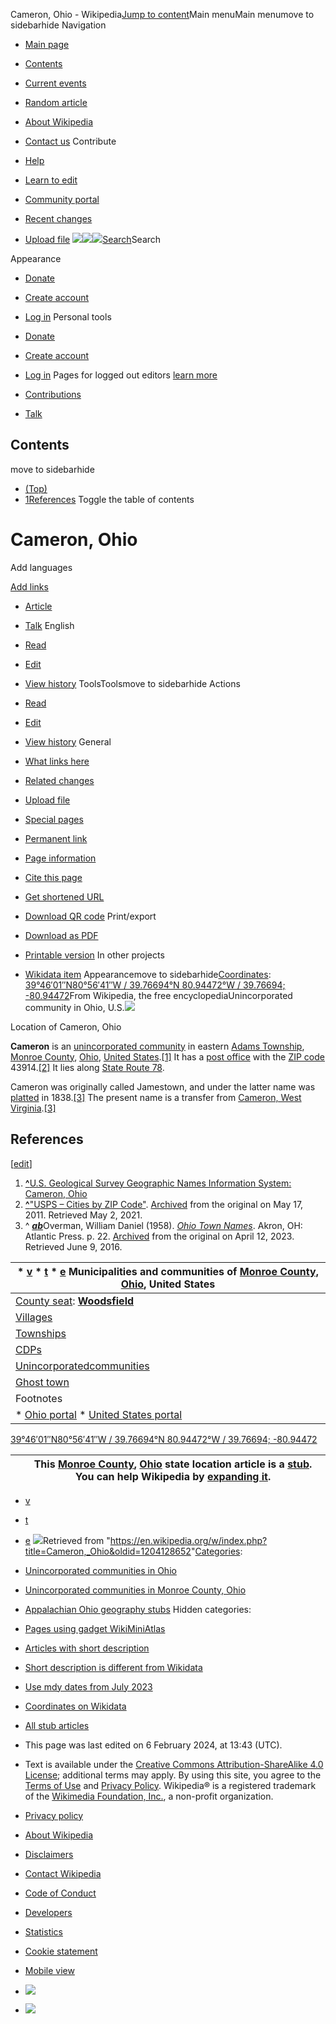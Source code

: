 Cameron, Ohio - Wikipedia[Jump to content](#bodyContent)Main menuMain menumove to sidebarhide Navigation 

* [Main page](/wiki/Main_Page)
* [Contents](/wiki/Wikipedia:Contents)
* [Current events](/wiki/Portal:Current_events)
* [Random article](/wiki/Special:Random)
* [About Wikipedia](/wiki/Wikipedia:About)
* [Contact us](//en.wikipedia.org/wiki/Wikipedia:Contact_us)
 Contribute 

* [Help](/wiki/Help:Contents)
* [Learn to edit](/wiki/Help:Introduction)
* [Community portal](/wiki/Wikipedia:Community_portal)
* [Recent changes](/wiki/Special:RecentChanges)
* [Upload file](/wiki/Wikipedia:File_upload_wizard)
[![](/static/images/icons/wikipedia.png)![](/static/images/mobile/copyright/wikipedia-wordmark-en.svg)![](/static/images/mobile/copyright/wikipedia-tagline-en.svg)](/wiki/Main_Page)[Search](/wiki/Special:Search)Search

Appearance

* [Donate](https://donate.wikimedia.org/?wmf_source=donate&wmf_medium=sidebar&wmf_campaign=en.wikipedia.org&uselang=en)
* [Create account](/w/index.php?title=Special:CreateAccount&returnto=Cameron%2C+Ohio)
* [Log in](/w/index.php?title=Special:UserLogin&returnto=Cameron%2C+Ohio)
Personal tools

* [Donate](https://donate.wikimedia.org/?wmf_source=donate&wmf_medium=sidebar&wmf_campaign=en.wikipedia.org&uselang=en)
* [Create account](/w/index.php?title=Special:CreateAccount&returnto=Cameron%2C+Ohio)
* [Log in](/w/index.php?title=Special:UserLogin&returnto=Cameron%2C+Ohio)
 Pages for logged out editors [learn more](/wiki/Help:Introduction)

* [Contributions](/wiki/Special:MyContributions)
* [Talk](/wiki/Special:MyTalk)

Contents
--------

move to sidebarhide

* [(Top)](#)
* [1References](#References)
Toggle the table of contents

Cameron, Ohio
=============

Add languages


[Add links](https://www.wikidata.org/wiki/Special:EntityPage/Q5026159#sitelinks-wikipedia)

* [Article](/wiki/Cameron,_Ohio)
* [Talk](/wiki/Talk:Cameron,_Ohio)
English

* [Read](/wiki/Cameron,_Ohio)
* [Edit](/w/index.php?title=Cameron,_Ohio&action=edit)
* [View history](/w/index.php?title=Cameron,_Ohio&action=history)
ToolsToolsmove to sidebarhide Actions 

* [Read](/wiki/Cameron,_Ohio)
* [Edit](/w/index.php?title=Cameron,_Ohio&action=edit)
* [View history](/w/index.php?title=Cameron,_Ohio&action=history)
 General 

* [What links here](/wiki/Special:WhatLinksHere/Cameron,_Ohio)
* [Related changes](/wiki/Special:RecentChangesLinked/Cameron,_Ohio)
* [Upload file](/wiki/Wikipedia:File_Upload_Wizard)
* [Special pages](/wiki/Special:SpecialPages)
* [Permanent link](/w/index.php?title=Cameron,_Ohio&oldid=1204128652)
* [Page information](/w/index.php?title=Cameron,_Ohio&action=info)
* [Cite this page](/w/index.php?title=Special:CiteThisPage&page=Cameron%2C_Ohio&id=1204128652&wpFormIdentifier=titleform)
* [Get shortened URL](/w/index.php?title=Special:UrlShortener&url=https%3A%2F%2Fen.wikipedia.org%2Fwiki%2FCameron%2C_Ohio)
* [Download QR code](/w/index.php?title=Special:QrCode&url=https%3A%2F%2Fen.wikipedia.org%2Fwiki%2FCameron%2C_Ohio)
 Print/export 

* [Download as PDF](/w/index.php?title=Special:DownloadAsPdf&page=Cameron%2C_Ohio&action=show-download-screen)
* [Printable version](/w/index.php?title=Cameron,_Ohio&printable=yes)
 In other projects 

* [Wikidata item](https://www.wikidata.org/wiki/Special:EntityPage/Q5026159)
Appearancemove to sidebarhide[Coordinates](/wiki/Geographic_coordinate_system): [39°46′01″N80°56′41″W﻿ / ﻿39.76694°N 80.94472°W﻿ / 39.76694; -80.94472](https://geohack.toolforge.org/geohack.php?pagename=Cameron,_Ohio&params=39_46_01_N_80_56_41_W_type:city_region:US-OH_source:GNIS-enwiki)From Wikipedia, the free encyclopediaUnincorporated community in Ohio, U.S.[![](//upload.wikimedia.org/wikipedia/commons/4/4f/OHMap-doton-Cameron.png)](/wiki/File:OHMap-doton-Cameron.png)

Location of Cameron, Ohio

**Cameron** is an [unincorporated community](/wiki/Unincorporated_area) in eastern [Adams Township](/wiki/Adams_Township,_Monroe_County,_Ohio), [Monroe County](/wiki/Monroe_County,_Ohio), [Ohio](/wiki/Ohio), [United States](/wiki/United_States).[[1]](#cite_note-1) It has a [post office](/wiki/Post_office) with the [ZIP code](/wiki/ZIP_code) 43914.[[2]](#cite_note-2) It lies along [State Route 78](/wiki/Ohio_State_Route_78).

Cameron was originally called Jamestown, and under the latter name was [platted](/wiki/Plat) in 1838.[[3]](#cite_note-Overman_22-3) The present name is a transfer from [Cameron, West Virginia](/wiki/Cameron,_West_Virginia).[[3]](#cite_note-Overman_22-3)

References
----------

[[edit](/w/index.php?title=Cameron,_Ohio&action=edit&section=1)]

1. **[^](#cite_ref-1)**[U.S. Geological Survey Geographic Names Information System: Cameron, Ohio](https://edits.nationalmap.gov/apps/gaz-domestic/public/search/names/1056757)
2. **[^](#cite_ref-2)**["USPS – Cities by ZIP Code"](https://tools.usps.com/zip-code-lookup.htm?citybyzipcode). [Archived](https://web.archive.org/web/20110517025952/http://www.zipinfo.com/cgi-local/zipsrch.exe?cnty=cnty&zip=50521) from the original on May 17, 2011. Retrieved May 2, 2021.
3. ^ [***a***](#cite_ref-Overman_22_3-0)[***b***](#cite_ref-Overman_22_3-1)Overman, William Daniel (1958). [*Ohio Town Names*](https://babel.hathitrust.org/cgi/pt?id=mdp.39015015361465;view=1up;seq=38). Akron, OH: Atlantic Press. p. 22. [Archived](https://web.archive.org/web/20230412212118/https://babel.hathitrust.org/cgi/pt?id=mdp.39015015361465;view=1up;seq=38) from the original on April 12, 2023. Retrieved June 9, 2016.

| * [v](/wiki/Template:Monroe_County,_Ohio) * [t](/wiki/Template_talk:Monroe_County,_Ohio) * [e](/wiki/Special:EditPage/Template:Monroe_County,_Ohio) Municipalities and communities of [Monroe County, Ohio](/wiki/Monroe_County,_Ohio), United States |
| --- |
| [County seat](/wiki/County_seat): **[Woodsfield](/wiki/Woodsfield,_Ohio)** |
| [Villages](/wiki/Village_(Ohio)) | * [Antioch](/wiki/Antioch,_Ohio) * [Beallsville](/wiki/Beallsville,_Ohio) * [Clarington](/wiki/Clarington,_Ohio) * [Graysville](/wiki/Graysville,_Ohio) * [Jerusalem](/wiki/Jerusalem,_Ohio) * [Lewisville](/wiki/Lewisville,_Ohio) * [Miltonsburg](/wiki/Miltonsburg,_Ohio) * [Stafford](/wiki/Stafford,_Ohio) * [Wilson](/wiki/Wilson,_Ohio)‡ * [Woodsfield](/wiki/Woodsfield,_Ohio) | Map of Ohio highlighting Monroe County |
| [Townships](/wiki/Civil_township) | * [Adams](/wiki/Adams_Township,_Monroe_County,_Ohio) * [Benton](/wiki/Benton_Township,_Monroe_County,_Ohio) * [Bethel](/wiki/Bethel_Township,_Monroe_County,_Ohio) * [Center](/wiki/Center_Township,_Monroe_County,_Ohio) * [Franklin](/wiki/Franklin_Township,_Monroe_County,_Ohio) * [Green](/wiki/Green_Township,_Monroe_County,_Ohio) * [Jackson](/wiki/Jackson_Township,_Monroe_County,_Ohio) * [Lee](/wiki/Lee_Township,_Monroe_County,_Ohio) * [Malaga](/wiki/Malaga_Township,_Monroe_County,_Ohio) * [Ohio](/wiki/Ohio_Township,_Monroe_County,_Ohio) * [Perry](/wiki/Perry_Township,_Monroe_County,_Ohio) * [Salem](/wiki/Salem_Township,_Monroe_County,_Ohio) * [Seneca](/wiki/Seneca_Township,_Monroe_County,_Ohio) * [Summit](/wiki/Summit_Township,_Monroe_County,_Ohio) * [Sunsbury](/wiki/Sunsbury_Township,_Monroe_County,_Ohio) * [Switzerland](/wiki/Switzerland_Township,_Monroe_County,_Ohio) * [Washington](/wiki/Washington_Township,_Monroe_County,_Ohio) * [Wayne](/wiki/Wayne_Township,_Monroe_County,_Ohio) |
| [CDPs](/wiki/Census-designated_place) | * [Hannibal](/wiki/Hannibal,_Ohio) * [Sardis](/wiki/Sardis,_Ohio) |
| [Unincorporatedcommunities](/wiki/Unincorporated_area) | * Cameron * [Duffy](/wiki/Duffy,_Ohio) * [Fly](/wiki/Fly,_Ohio) * [Laings](/wiki/Laings,_Ohio) * [Malaga](/wiki/Malaga,_Ohio) * [Rinard Mills](/wiki/Rinard_Mills,_Ohio) * [Sycamore Valley](/wiki/Sycamore_Valley,_Ohio) |
| [Ghost town](/wiki/Ghost_town) | * [Quarry](/wiki/Quarry,_Ohio) |
| Footnotes | ‡This populated place also has portions in an adjacent county or counties |
| * [Ohio portal](/wiki/Portal:Ohio_(state)) * [United States portal](/wiki/Portal:United_States) |

  
[39°46′01″N80°56′41″W﻿ / ﻿39.76694°N 80.94472°W﻿ / 39.76694; -80.94472](https://geohack.toolforge.org/geohack.php?pagename=Cameron,_Ohio&params=39_46_01_N_80_56_41_W_type:city_region:US-OH_source:GNIS-enwiki)

  


|  | This [Monroe County](/wiki/Monroe_County,_Ohio), [Ohio](/wiki/Ohio) state location article is a [stub](/wiki/Wikipedia:Stub). You can help Wikipedia by [expanding it](https://en.wikipedia.org/w/index.php?title=Cameron,_Ohio&action=edit). |
| --- | --- |

* [v](/wiki/Template:MonroeCountyOH-geo-stub)
* [t](/wiki/Template_talk:MonroeCountyOH-geo-stub)
* [e](/wiki/Special:EditPage/Template:MonroeCountyOH-geo-stub)
![](https://login.wikimedia.org/wiki/Special:CentralAutoLogin/start?useformat=desktop&type=1x1&usesul3=0)Retrieved from "<https://en.wikipedia.org/w/index.php?title=Cameron,_Ohio&oldid=1204128652>"[Categories](/wiki/Help:Category):

* [Unincorporated communities in Ohio](/wiki/Category:Unincorporated_communities_in_Ohio)
* [Unincorporated communities in Monroe County, Ohio](/wiki/Category:Unincorporated_communities_in_Monroe_County,_Ohio)
* [Appalachian Ohio geography stubs](/wiki/Category:Appalachian_Ohio_geography_stubs)
Hidden categories:

* [Pages using gadget WikiMiniAtlas](/wiki/Category:Pages_using_gadget_WikiMiniAtlas)
* [Articles with short description](/wiki/Category:Articles_with_short_description)
* [Short description is different from Wikidata](/wiki/Category:Short_description_is_different_from_Wikidata)
* [Use mdy dates from July 2023](/wiki/Category:Use_mdy_dates_from_July_2023)
* [Coordinates on Wikidata](/wiki/Category:Coordinates_on_Wikidata)
* [All stub articles](/wiki/Category:All_stub_articles)

* This page was last edited on 6 February 2024, at 13:43 (UTC).
* Text is available under the [Creative Commons Attribution-ShareAlike 4.0 License](/wiki/Wikipedia:Text_of_the_Creative_Commons_Attribution-ShareAlike_4.0_International_License); additional terms may apply. By using this site, you agree to the [Terms of Use](https://foundation.wikimedia.org/wiki/Special:MyLanguage/Policy:Terms_of_Use) and [Privacy Policy](https://foundation.wikimedia.org/wiki/Special:MyLanguage/Policy:Privacy_policy). Wikipedia® is a registered trademark of the [Wikimedia Foundation, Inc.](https://wikimediafoundation.org/), a non-profit organization.

* [Privacy policy](https://foundation.wikimedia.org/wiki/Special:MyLanguage/Policy:Privacy_policy)
* [About Wikipedia](/wiki/Wikipedia:About)
* [Disclaimers](/wiki/Wikipedia:General_disclaimer)
* [Contact Wikipedia](//en.wikipedia.org/wiki/Wikipedia:Contact_us)
* [Code of Conduct](https://foundation.wikimedia.org/wiki/Special:MyLanguage/Policy:Universal_Code_of_Conduct)
* [Developers](https://developer.wikimedia.org)
* [Statistics](https://stats.wikimedia.org/#/en.wikipedia.org)
* [Cookie statement](https://foundation.wikimedia.org/wiki/Special:MyLanguage/Policy:Cookie_statement)
* [Mobile view](//en.m.wikipedia.org/w/index.php?title=Cameron,_Ohio&mobileaction=toggle_view_mobile)

* [![](/static/images/footer/wikimedia-button.svg)](https://wikimediafoundation.org/)
* [![](/w/resources/assets/poweredby_mediawiki.svg)](https://www.mediawiki.org/)

